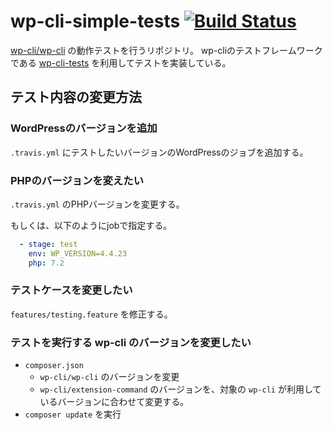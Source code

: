 # wp-cli-simple-tests [![Build Status](https://travis-ci.com/takumakume/wp-cli-simple-tests.svg?branch=master)](https://travis-ci.com/takumakume/wp-cli-simple-tests)

[wp-cli/wp-cli](https://github.com/wp-cli/wp-cli) の動作テストを行うリポジトリ。
wp-cliのテストフレームワークである [wp-cli-tests](https://github.com/wp-cli/wp-cli-tests) を利用してテストを実装している。

## テスト内容の変更方法

### WordPressのバージョンを追加

`.travis.yml` にテストしたいバージョンのWordPressのジョブを追加する。

### PHPのバージョンを変えたい

`.travis.yml` のPHPバージョンを変更する。

もしくは、以下のようにjobで指定する。

```yml
  - stage: test
    env: WP_VERSION=4.4.23
    php: 7.2
```

### テストケースを変更したい

`features/testing.feature` を修正する。

### テストを実行する wp-cli のバージョンを変更したい

- `composer.json`
  - `wp-cli/wp-cli` のバージョンを変更
  - `wp-cli/extension-command` のバージョンを、対象の `wp-cli` が利用しているバージョンに合わせて変更する。
- `composer update` を実行

